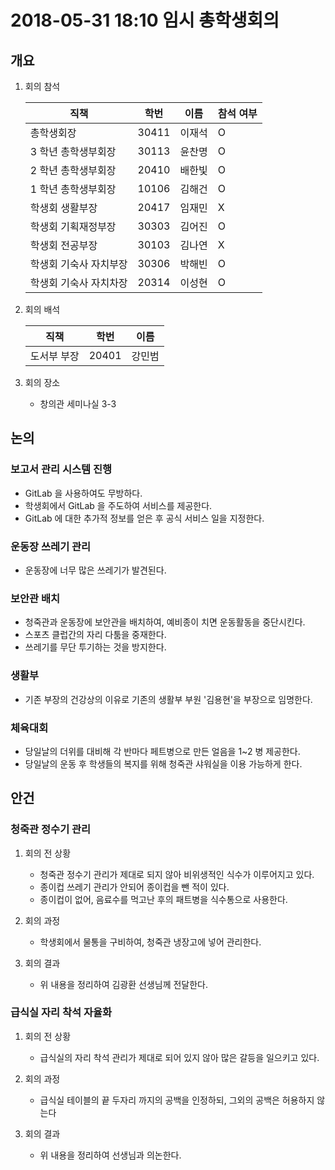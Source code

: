 # 2018-05-31 18:10 임시 총학생회의

## 개요

1.  회의 참석

    | 직책                   | 학번  | 이름   | 참석 여부 |
    | ---------------------- | ----- | ------ | --------- |
    | 총학생회장             | 30411 | 이재석 | O         |
    | 3 학년 총학생부회장    | 30113 | 윤찬명 | O         |
    | 2 학년 총학생부회장    | 20410 | 배한빛 | O         |
    | 1 학년 총학생부회장    | 10106 | 김해건 | O         |
    | 학생회 생활부장        | 20417 | 임재민 | X         |
    | 학생회 기획재정부장    | 30303 | 김어진 | O         |
    | 학생회 전공부장        | 30103 | 김나연 | X         |
    | 학생회 기숙사 자치부장 | 30306 | 박해빈 | O         |
    | 학생회 기숙사 자치차장 | 20314 | 이성현 | O         |

2.  회의 배석

    | 직책        | 학번  | 이름   |
    | ----------- | ----- | ------ |
    | 도서부 부장 | 20401 | 강민범 |

3.  회의 장소

    -   창의관 세미나실 3-3

## 논의

### 보고서 관리 시스템 진행

-   GitLab 을 사용하여도 무방하다.
-   학생회에서 GitLab 을 주도하여 서비스를 제공한다.
-   GitLab 에 대한 추가적 정보를 얻은 후 공식 서비스 일을 지정한다.

### 운동장 쓰레기 관리

-   운동장에 너무 많은 쓰레기가 발견된다.

### 보안관 배치

-   청죽관과 운동장에 보안관을 배치하여, 예비종이 치면 운동활동을 중단시킨다.
-   스포츠 클럽간의 자리 다툼을 중재한다.
-   쓰레기를 무단 투기하는 것을 방지한다.

### 생활부

-   기존 부장의 건강상의 이유로 기존의 생활부 부원 '김용현'을 부장으로 임명한다.

### 체육대회

-   당일날의 더위를 대비해 각 반마다 페트병으로 만든 얼음을 1~2 병 제공한다.
-   당일날의 운동 후 학생들의 복지를 위해 청죽관 샤워실을 이용 가능하게 한다.

## 안건

### 청죽관 정수기 관리

1.  회의 전 상황

    -   청죽관 정수기 관리가 제대로 되지 않아 비위생적인 식수가 이루어지고 있다.
    -   종이컵 쓰레기 관리가 안되어 종이컵을 뺀 적이 있다.
    -   종이컵이 없어, 음료수를 먹고난 후의 패트병을 식수통으로 사용한다.

1.  회의 과정

    -   학생회에서 물통을 구비하여, 청죽관 냉장고에 넣어 관리한다.

1.  회의 결과

    -   위 내용을 정리하여 김광환 선생님께 전달한다.

### 급식실 자리 착석 자율화

1.  회의 전 상황

    -   급식실의 자리 착석 관리가 제대로 되어 있지 않아 많은 갈등을 일으키고 있다.

2.  회의 과정

    -   급식실 테이블의 끝 두자리 까지의 공백을 인정하되, 그외의 공백은 허용하지 않는다

3.  회의 결과

    -   위 내용을 정리하여 선생님과 의논한다.
